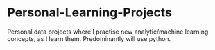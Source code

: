 # Personal-Learning-Projects
Personal data projects where I practise new analytic/machine learning concepts, as I learn them. Predominantly will use python.
